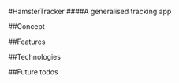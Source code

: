  #HamsterTracker
 ####A generalised tracking app
 
 ##Concept 

 ##Features

 ##Technologies 

 ##Future todos